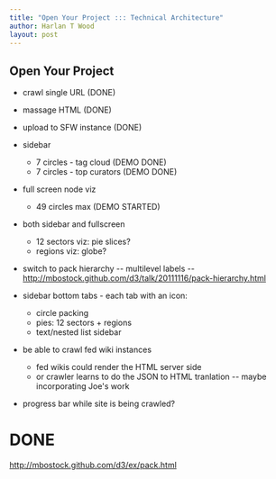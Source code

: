 ```yaml
---
title: "Open Your Project ::: Technical Architecture"
author: Harlan T Wood
layout: post
---
```


Open Your Project
-----------------

- crawl single URL (DONE)
- massage HTML (DONE)
- upload to SFW instance (DONE)

- sidebar
  - 7 circles - tag cloud (DEMO DONE)
  - 7 circles - top curators (DEMO DONE)

- full screen node viz
  - 49 circles max (DEMO STARTED)
  
- both sidebar and fullscreen    
  - 12 sectors viz: pie slices?
  - regions viz: globe?
  
- switch to pack hierarchy -- multilevel labels -- http://mbostock.github.com/d3/talk/20111116/pack-hierarchy.html

- sidebar bottom tabs - each tab with an icon:
  - circle packing
  - pies: 12 sectors + regions 
  - text/nested list sidebar

- be able to crawl fed wiki instances 
  - fed wikis could render the HTML server side
  - or crawler learns to do the JSON to HTML tranlation -- maybe incorporating Joe's work
  
- progress bar while site is being crawled?



DONE
====
http://mbostock.github.com/d3/ex/pack.html